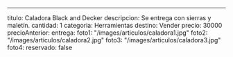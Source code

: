 ---
titulo: Caladora Black and Decker
descripcion: Se entrega con sierras y maletín.
cantidad: 1
categoria: Herramientas
destino: Vender
precio: 30000
precioAnterior: 
entrega: 
foto1: "/images/articulos/caladora1.jpg"
foto2: "/images/articulos/caladora2.jpg"
foto3: "/images/articulos/caladora3.jpg"
foto4: 
reservado: false
